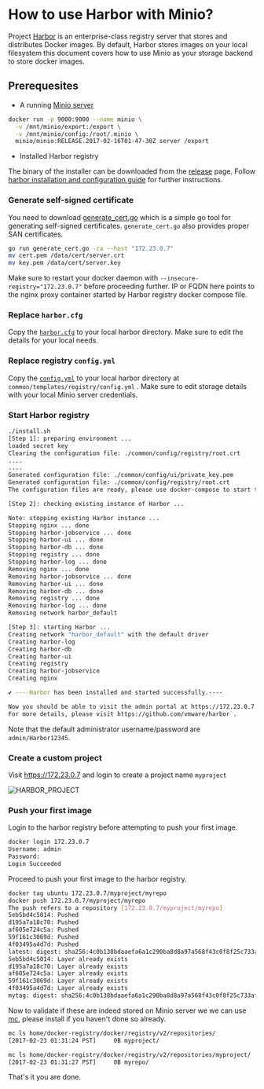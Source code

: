 # How to use Harbor with Minio?

Project [Harbor](https://github.com/vmware/harbor) is an enterprise-class registry server that stores and distributes Docker images. By default, Harbor stores images on your local filesystem this document covers how to use Minio as your storage backend to store docker images.

## Prerequesites

- A running [Minio server](https://github.com/minio/minio#docker-container)

```sh
docker run -p 9000:9000 --name minio \
  -v /mnt/minio/export:/export \
  -v /mnt/minio/config:/root/.minio \
  minio/minio:RELEASE.2017-02-16T01-47-30Z server /export
```

- Installed Harbor registry

The binary of the installer can be downloaded from the [release](https://github.com/vmware/harbor/releases) page. Follow [harbor installation and configuration guide](https://github.com/vmware/harbor/blob/master/docs/installation_guide.md) for further instructions.

### Generate self-signed certificate

You need to download [generate_cert.go](https://golang.org/src/crypto/tls/generate_cert.go?m=text) which is a simple go tool for generating self-signed certificates. `generate_cert.go` also provides proper SAN certificates.

```sh
go run generate_cert.go -ca --host "172.23.0.7"
mv cert.pem /data/cert/server.crt
mv key.pem /data/cert/server.key
```

Make sure to restart your docker daemon with `--insecure-registry="172.23.0.7"` before proceeding further. IP or FQDN here points to the nginx proxy container started by Harbor registry docker compose file.

### Replace `harbor.cfg` 

Copy the [`harbor.cfg`](./harbor.cfg) to your local harbor directory. Make sure to edit the details for your local needs.

### Replace registry `config.yml` 

Copy the [`config.yml`](./config.yml) to your local harbor directory at `common/templates/registry/config.yml` . Make sure to edit storage details with your local Minio server credentials.

### Start Harbor registry

```sh
./install.sh
[Step 1]: preparing environment ...
loaded secret key
Clearing the configuration file: ./common/config/registry/root.crt
....
....
Generated configuration file: ./common/config/ui/private_key.pem
Generated configuration file: ./common/config/registry/root.crt
The configuration files are ready, please use docker-compose to start the service.

[Step 2]: checking existing instance of Harbor ...

Note: stopping existing Harbor instance ...
Stopping nginx ... done
Stopping harbor-jobservice ... done
Stopping harbor-ui ... done
Stopping harbor-db ... done
Stopping registry ... done
Stopping harbor-log ... done
Removing nginx ... done
Removing harbor-jobservice ... done
Removing harbor-ui ... done
Removing harbor-db ... done
Removing registry ... done
Removing harbor-log ... done
Removing network harbor_default

[Step 3]: starting Harbor ...
Creating network "harbor_default" with the default driver
Creating harbor-log
Creating harbor-db
Creating harbor-ui
Creating registry
Creating harbor-jobservice
Creating nginx

✔ ----Harbor has been installed and started successfully.----

Now you should be able to visit the admin portal at https://172.23.0.7. 
For more details, please visit https://github.com/vmware/harbor .
```

Note that the default administrator username/password are `admin/Harbor12345`.

### Create a custom project

Visit <https://172.23.0.7> and login to create a project name `myproject`

![HARBOR_PROJECT](https://github.com/harshavardhana/harbor-minio/blob/master/project.png?raw=true)

### Push your first image

Login to the harbor registry before attempting to push your first image.

```sh
docker login 172.23.0.7
Username: admin
Password: 
Login Succeeded
```

Proceed to push your first image to the harbor registry. 

```sh
docker tag ubuntu 172.23.0.7/myproject/myrepo
docker push 172.23.0.7/myproject/myrepo
The push refers to a repository [172.23.0.7/myproject/myrepo]
5eb5bd4c5014: Pushed 
d195a7a18c70: Pushed 
af605e724c5a: Pushed 
59f161c3069d: Pushed 
4f03495a4d7d: Pushed 
latest: digest: sha256:4c0b138bdaaefa6a1c290ba8d8a97a568f43c0f8f25c733af54d3999da12dfd4 size: 1357
5eb5bd4c5014: Layer already exists 
d195a7a18c70: Layer already exists 
af605e724c5a: Layer already exists 
59f161c3069d: Layer already exists 
4f03495a4d7d: Layer already exists 
mytag: digest: sha256:4c0b138bdaaefa6a1c290ba8d8a97a568f43c0f8f25c733af54d3999da12dfd4 size: 1357
```

Now to validate if these are indeed stored on Minio server we we can use [mc](https://github.com/minio/mc), please install if you haven't done so already.

```sh
mc ls home/docker-registry/docker/registry/v2/repositories/
[2017-02-23 01:31:24 PST]     0B myproject/

mc ls home/docker-registry/docker/registry/v2/repositories/myproject/
[2017-02-23 01:31:27 PST]     0B myrepo/
```

That's it you are done.